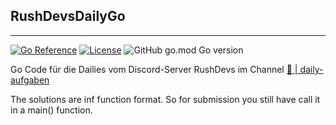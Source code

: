 ## RushDevsDailyGo

---
[![Go Reference](https://pkg.go.dev/badge/github.com/Synertry/RushDevsDailyGo.svg)](https://pkg.go.dev/github.com/Synertry/RushDevsDailyGo)
[![License](https://img.shields.io/badge/License-Boost_1.0-lightblue.svg)](https://www.boost.org/LICENSE_1_0.txt)
![GitHub go.mod Go version](https://img.shields.io/github/go-mod/go-version/Synertry/RushDevsDailyGo?logo=Go)


Go Code für die Dailies vom Discord-Server RushDevs im Channel [🧠 | daily-aufgaben](https://discord.com/channels/943265457727766608/1018218760089378828)

The solutions are inf function format. So for submission you still have call it in a main() function. 